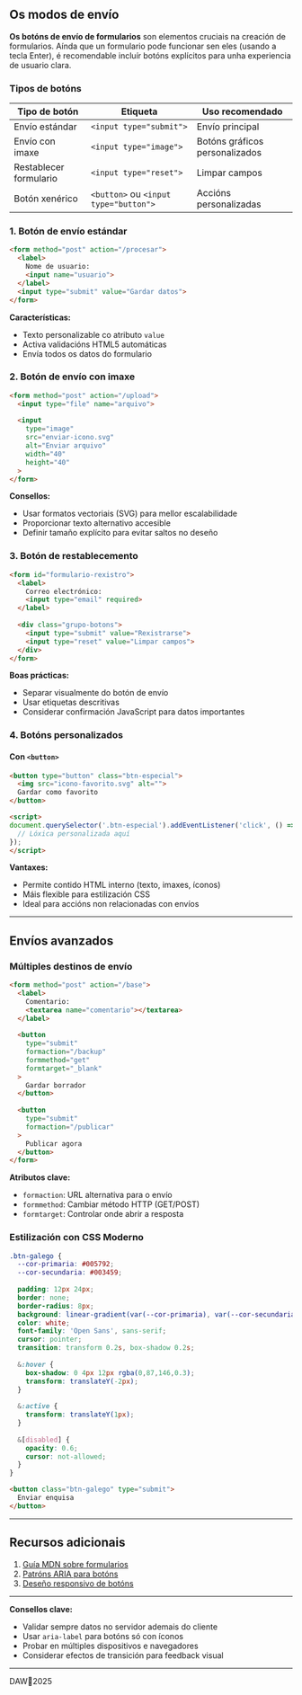 ## Os modos de envío

**Os botóns de envío de formularios** son elementos cruciais na creación de formularios. Aínda que un formulario pode funcionar sen eles (usando a tecla Enter), é recomendable incluír botóns explícitos para unha experiencia de usuario clara.

### Tipos de botóns

| Tipo de botón              | Etiqueta                       | Uso recomendado               |
|----------------------------|--------------------------------|--------------------------------|
| Envío estándar             | `<input type="submit">`        | Envío principal                |
| Envío con imaxe            | `<input type="image">`         | Botóns gráficos personalizados |
| Restablecer formulario     | `<input type="reset">`         | Limpar campos                  |
| Botón xenérico             | `<button>` ou `<input type="button">` | Accións personalizadas |

### 1. Botón de envío estándar

```html
<form method="post" action="/procesar">
  <label>
    Nome de usuario:
    <input name="usuario">
  </label>
  <input type="submit" value="Gardar datos">
</form>
```

**Características:**  
- Texto personalizable co atributo `value`  
- Activa validacións HTML5 automáticas  
- Envía todos os datos do formulario  

### 2. Botón de envío con imaxe

```html
<form method="post" action="/upload">
  <input type="file" name="arquivo">
  
  <input 
    type="image" 
    src="enviar-icono.svg" 
    alt="Enviar arquivo"
    width="40"
    height="40"
  >
</form>
```

**Consellos:**  
- Usar formatos vectoriais (SVG) para mellor escalabilidade  
- Proporcionar texto alternativo accesible  
- Definir tamaño explícito para evitar saltos no deseño  

### 3. Botón de restablecemento

```html
<form id="formulario-rexistro">
  <label>
    Correo electrónico:
    <input type="email" required>
  </label>
  
  <div class="grupo-botons">
    <input type="submit" value="Rexistrarse">
    <input type="reset" value="Limpar campos">
  </div>
</form>
```

**Boas prácticas:**  
- Separar visualmente do botón de envío  
- Usar etiquetas descritivas  
- Considerar confirmación JavaScript para datos importantes  

### 4. Botóns personalizados

#### Con `<button>`
```html
<button type="button" class="btn-especial">
  <img src="icono-favorito.svg" alt="">
  Gardar como favorito
</button>

<script>
document.querySelector('.btn-especial').addEventListener('click', () => {
  // Lóxica personalizada aquí
});
</script>
```

**Vantaxes:**  
- Permite contido HTML interno (texto, imaxes, íconos)  
- Máis flexible para estilización CSS  
- Ideal para accións non relacionadas con envíos  

---

## Envíos avanzados

### Múltiples destinos de envío

```html
<form method="post" action="/base">
  <label>
    Comentario:
    <textarea name="comentario"></textarea>
  </label>
  
  <button 
    type="submit"
    formaction="/backup"
    formmethod="get"
    formtarget="_blank"
  >
    Gardar borrador
  </button>
  
  <button 
    type="submit"
    formaction="/publicar"
  >
    Publicar agora
  </button>
</form>
```

**Atributos clave:**  
- `formaction`: URL alternativa para o envío  
- `formmethod`: Cambiar método HTTP (GET/POST)  
- `formtarget`: Controlar onde abrir a resposta  

### Estilización con CSS Moderno

```css
.btn-galego {
  --cor-primaria: #005792;
  --cor-secundaria: #003459;
  
  padding: 12px 24px;
  border: none;
  border-radius: 8px;
  background: linear-gradient(var(--cor-primaria), var(--cor-secundaria));
  color: white;
  font-family: 'Open Sans', sans-serif;
  cursor: pointer;
  transition: transform 0.2s, box-shadow 0.2s;
  
  &:hover {
    box-shadow: 0 4px 12px rgba(0,87,146,0.3);
    transform: translateY(-2px);
  }
  
  &:active {
    transform: translateY(1px);
  }
  
  &[disabled] {
    opacity: 0.6;
    cursor: not-allowed;
  }
}
```

```html
<button class="btn-galego" type="submit">
  Enviar enquisa
</button>
```

---

## Recursos adicionais

1. [Guía MDN sobre formularios](https://developer.mozilla.org/gl/docs/Learn/Forms)  
2. [Patróns ARIA para botóns](https://www.w3.org/WAI/ARIA/apg/patterns/button/)  
3. [Deseño responsivo de botóns](https://css-tricks.com/a-complete-guide-to-links-and-buttons/)  

---

**Consellos clave:**  
- Validar sempre datos no servidor ademais do cliente  
- Usar `aria-label` para botóns só con íconos  
- Probar en múltiples dispositivos e navegadores  
- Considerar efectos de transición para feedback visual  

---

DAW🧊2025